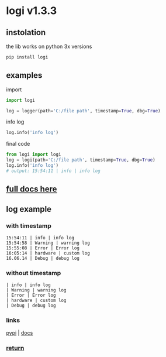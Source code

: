 # logi v1.3.3

## instolation
the lib works on python 3x versions
```python
pip install logi
```

## examples
import
```python
import logi
```

```python
log = logger(path='C:/file path', timestamp=True, dbg=True)
```
info log
```python
log.info('info log')
```
final code
```python
from logi import logi
log = logi(path='C:/file path', timestamp=True, dbg=True)
log.info('info log')
# output: 15:54:11 | info | info log
```
## <a href='https://github.com/hiikion/logi/blob/main/DOCS.md'>full docs here</a>

## log example
### with timestamp
```
15:54:11 | info | info log
15:54:58 | Warning | warning log
15:55:08 | Error | Error log
16:05:14 | hardware | custom log
16.06.14 | Debug | debug log
```
### without timestamp
```
| info | info log
| Warning | warning log
| Error | Error log
| hardware | custom log
| Debug | debug log
```
### links 
<a href="https://pypi.org/project/logi/">pypi</a> | <a href='https://github.com/hiikion/logi/blob/main/DOCS.md'>docs</a>
### <a href='https://github.com/hiikion/logi/blob/main/README.md#logi-v133'>return</a>
